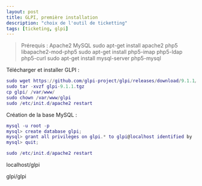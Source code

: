 ```yaml
---
layout: post
title: GLPI, première installation
description: "choix de l'outil de ticketting"
tags: [ticketing, glpi]
---
```


> Prérequis :
> Apache2
> MySQL
> sudo apt-get install apache2 php5 libapache2-mod-php5
> sudo apt-get install php5-imap php5-ldap php5-curl
> sudo apt-get install mysql-server php5-mysql

Télécharger et installer GLPI :

```lua
sudo wget https://github.com/glpi-project/glpi/releases/download/9.1.1/glpi-9.1.1.tgz
sudo tar -xvzf glpi-9.1.1.tgz
cp glpi/ /var/www/
sudo chown /var/www/glpi
sudo /etc/init.d/apache2 restart
```

Création de la base MySQL :

```lua
mysql -u root -p
mysql> create database glpi;
mysql> grant all privileges on glpi.* to glpi@localhost identified by 'glpi';
mysql> quit;
```

```lua
sudo /etc/init.d/apache2 restart
```

localhost/glpi

glpi/glpi
